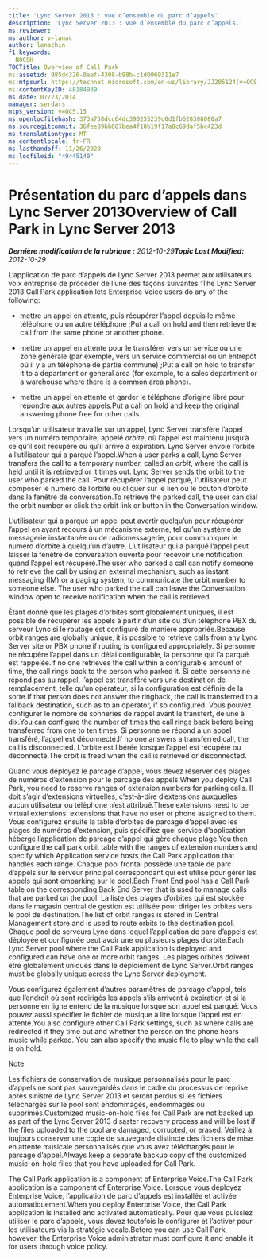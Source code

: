 ```yaml
---
title: 'Lync Server 2013 : vue d’ensemble du parc d’appels'
description: 'Lync Server 2013 : vue d’ensemble du parc d’appels.'
ms.reviewer: ''
ms.author: v-lanac
author: lanachin
f1.keywords:
- NOCSH
TOCTitle: Overview of Call Park
ms:assetid: 985dc326-0aef-4308-b98b-c1d0069311e7
ms:mtpsurl: https://technet.microsoft.com/en-us/library/JJ205124(v=OCS.15)
ms:contentKeyID: 48184939
ms.date: 07/23/2014
manager: serdars
mtps_version: v=OCS.15
ms.openlocfilehash: 373a758dcc64dc390255239c0d1fb628308080a7
ms.sourcegitcommit: 36fee89bb887bea4f18b19f17a8c69daf5bc423d
ms.translationtype: MT
ms.contentlocale: fr-FR
ms.lasthandoff: 11/26/2020
ms.locfileid: "49445140"
---
```

# <a name="overview-of-call-park-in-lync-server-2013"></a><span data-ttu-id="55dd5-103">Présentation du parc d’appels dans Lync Server 2013</span><span class="sxs-lookup"><span data-stu-id="55dd5-103">Overview of Call Park in Lync Server 2013</span></span>

<div data-xmlns="http://www.w3.org/1999/xhtml">

<div class="topic" data-xmlns="http://www.w3.org/1999/xhtml" data-msxsl="urn:schemas-microsoft-com:xslt" data-cs="https://msdn.microsoft.com/">

<div data-asp="https://msdn2.microsoft.com/asp">



</div>

<div id="mainSection">

<div id="mainBody"><span data-ttu-id="55dd5-104">

<span> </span></span><span class="sxs-lookup"><span data-stu-id="55dd5-104">

<span> </span></span></span>

<span data-ttu-id="55dd5-105">_**Dernière modification de la rubrique :** 2012-10-29_</span><span class="sxs-lookup"><span data-stu-id="55dd5-105">_**Topic Last Modified:** 2012-10-29_</span></span>

<span data-ttu-id="55dd5-106">L’application de parc d’appels de Lync Server 2013 permet aux utilisateurs voix entreprise de procéder de l’une des façons suivantes :</span><span class="sxs-lookup"><span data-stu-id="55dd5-106">The Lync Server 2013 Call Park application lets Enterprise Voice users do any of the following:</span></span>

  - <span data-ttu-id="55dd5-107">mettre un appel en attente, puis récupérer l’appel depuis le même téléphone ou un autre téléphone ;</span><span class="sxs-lookup"><span data-stu-id="55dd5-107">Put a call on hold and then retrieve the call from the same phone or another phone.</span></span>

  - <span data-ttu-id="55dd5-108">mettre un appel en attente pour le transférer vers un service ou une zone générale (par exemple, vers un service commercial ou un entrepôt où il y a un téléphone de partie commune) ;</span><span class="sxs-lookup"><span data-stu-id="55dd5-108">Put a call on hold to transfer it to a department or general area (for example, to a sales department or a warehouse where there is a common area phone).</span></span>

  - <span data-ttu-id="55dd5-109">mettre un appel en attente et garder le téléphone d’origine libre pour répondre aux autres appels.</span><span class="sxs-lookup"><span data-stu-id="55dd5-109">Put a call on hold and keep the original answering phone free for other calls.</span></span>

<span data-ttu-id="55dd5-110">Lorsqu’un utilisateur travaille sur un appel, Lync Server transfère l’appel vers un numéro temporaire, appelé *orbite*, où l’appel est maintenu jusqu’à ce qu’il soit récupéré ou qu’il arrive à expiration. Lync Server envoie l’orbite à l’utilisateur qui a parqué l’appel.</span><span class="sxs-lookup"><span data-stu-id="55dd5-110">When a user parks a call, Lync Server transfers the call to a temporary number, called an *orbit*, where the call is held until it is retrieved or it times out. Lync Server sends the orbit to the user who parked the call.</span></span> <span data-ttu-id="55dd5-111">Pour récupérer l’appel parqué, l’utilisateur peut composer le numéro de l’orbite ou cliquer sur le lien ou le bouton d’orbite dans la fenêtre de conversation.</span><span class="sxs-lookup"><span data-stu-id="55dd5-111">To retrieve the parked call, the user can dial the orbit number or click the orbit link or button in the Conversation window.</span></span>

<span data-ttu-id="55dd5-p102">L’utilisateur qui a parqué un appel peut avertir quelqu’un pour récupérer l’appel en ayant recours à un mécanisme externe, tel qu’un système de messagerie instantanée ou de radiomessagerie, pour communiquer le numéro d’orbite à quelqu’un d’autre. L’utilisateur qui a parqué l’appel peut laisser la fenêtre de conversation ouverte pour recevoir une notification quand l’appel est récupéré.</span><span class="sxs-lookup"><span data-stu-id="55dd5-p102">The user who parked a call can notify someone to retrieve the call by using an external mechanism, such as instant messaging (IM) or a paging system, to communicate the orbit number to someone else. The user who parked the call can leave the Conversation window open to receive notification when the call is retrieved.</span></span>

<span data-ttu-id="55dd5-114">Étant donné que les plages d’orbites sont globalement uniques, il est possible de récupérer les appels à partir d’un site ou d’un téléphone PBX du serveur Lync si le routage est configuré de manière appropriée.</span><span class="sxs-lookup"><span data-stu-id="55dd5-114">Because orbit ranges are globally unique, it is possible to retrieve calls from any Lync Server site or PBX phone if routing is configured appropriately.</span></span> <span data-ttu-id="55dd5-115">Si personne ne récupère l’appel dans un délai configurable, la personne qui l’a parqué est rappelée.</span><span class="sxs-lookup"><span data-stu-id="55dd5-115">If no one retrieves the call within a configurable amount of time, the call rings back to the person who parked it.</span></span> <span data-ttu-id="55dd5-116">Si cette personne ne répond pas au rappel, l’appel est transféré vers une destination de remplacement, telle qu’un opérateur, si la configuration est définie de la sorte.</span><span class="sxs-lookup"><span data-stu-id="55dd5-116">If that person does not answer the ringback, the call is transferred to a fallback destination, such as to an operator, if so configured.</span></span> <span data-ttu-id="55dd5-117">Vous pouvez configurer le nombre de sonneries de rappel avant le transfert, de une à dix.</span><span class="sxs-lookup"><span data-stu-id="55dd5-117">You can configure the number of times the call rings back before being transferred from one to ten times.</span></span> <span data-ttu-id="55dd5-118">Si personne ne répond à un appel transféré, l’appel est déconnecté.</span><span class="sxs-lookup"><span data-stu-id="55dd5-118">If no one answers a transferred call, the call is disconnected.</span></span> <span data-ttu-id="55dd5-119">L’orbite est libérée lorsque l’appel est récupéré ou déconnecté.</span><span class="sxs-lookup"><span data-stu-id="55dd5-119">The orbit is freed when the call is retrieved or disconnected.</span></span>

<span data-ttu-id="55dd5-120">Quand vous déployez le parcage d’appel, vous devez réserver des plages de numéros d’extension pour le parcage des appels.</span><span class="sxs-lookup"><span data-stu-id="55dd5-120">When you deploy Call Park, you need to reserve ranges of extension numbers for parking calls.</span></span> <span data-ttu-id="55dd5-121">Il doit s’agir d’extensions virtuelles, c’est-à-dire d’extensions auxquelles aucun utilisateur ou téléphone n’est attribué.</span><span class="sxs-lookup"><span data-stu-id="55dd5-121">These extensions need to be virtual extensions: extensions that have no user or phone assigned to them.</span></span> <span data-ttu-id="55dd5-122">Vous configurez ensuite la table d’orbites de parcage d’appel avec les plages de numéros d’extension, puis spécifiez quel service d’application héberge l’application de parcage d’appel qui gère chaque plage.</span><span class="sxs-lookup"><span data-stu-id="55dd5-122">You then configure the call park orbit table with the ranges of extension numbers and specify which Application service hosts the Call Park application that handles each range.</span></span> <span data-ttu-id="55dd5-123">Chaque pool frontal possède une table de parc d’appels sur le serveur principal correspondant qui est utilisé pour gérer les appels qui sont emparking sur le pool.</span><span class="sxs-lookup"><span data-stu-id="55dd5-123">Each Front End pool has a Call Park table on the corresponding Back End Server that is used to manage calls that are parked on the pool.</span></span> <span data-ttu-id="55dd5-124">La liste des plages d’orbites qui est stockée dans le magasin central de gestion est utilisée pour diriger les orbites vers le pool de destination.</span><span class="sxs-lookup"><span data-stu-id="55dd5-124">The list of orbit ranges is stored in Central Management store and is used to route orbits to the destination pool.</span></span> <span data-ttu-id="55dd5-125">Chaque pool de serveurs Lync dans lequel l’application de parc d’appels est déployée et configurée peut avoir une ou plusieurs plages d’orbite.</span><span class="sxs-lookup"><span data-stu-id="55dd5-125">Each Lync Server pool where the Call Park application is deployed and configured can have one or more orbit ranges.</span></span> <span data-ttu-id="55dd5-126">Les plages orbites doivent être globalement uniques dans le déploiement de Lync Server.</span><span class="sxs-lookup"><span data-stu-id="55dd5-126">Orbit ranges must be globally unique across the Lync Server deployment.</span></span>

<span data-ttu-id="55dd5-p105">Vous configurez également d’autres paramètres de parcage d’appel, tels que l’endroit où sont redirigés les appels s’ils arrivent à expiration et si la personne en ligne entend de la musique lorsque son appel est parqué. Vous pouvez aussi spécifier le fichier de musique à lire lorsque l’appel est en attente.</span><span class="sxs-lookup"><span data-stu-id="55dd5-p105">You also configure other Call Park settings, such as where calls are redirected if they time out and whether the person on the phone hears music while parked. You can also specify the music file to play while the call is on hold.</span></span>

<div>


> [!NOTE]  
> <span data-ttu-id="55dd5-129">Les fichiers de conservation de musique personnalisés pour le parc d’appels ne sont pas sauvegardés dans le cadre du processus de reprise après sinistre de Lync Server 2013 et seront perdus si les fichiers téléchargés sur le pool sont endommagés, endommagés ou supprimés.</span><span class="sxs-lookup"><span data-stu-id="55dd5-129">Customized music-on-hold files for Call Park are not backed up as part of the Lync Server 2013 disaster recovery process and will be lost if the files uploaded to the pool are damaged, corrupted, or erased.</span></span> <span data-ttu-id="55dd5-130">Veillez à toujours conserver une copie de sauvegarde distincte des fichiers de mise en attente musicale personnalisés que vous avez téléchargés pour le parcage d’appel.</span><span class="sxs-lookup"><span data-stu-id="55dd5-130">Always keep a separate backup copy of the customized music-on-hold files that you have uploaded for Call Park.</span></span>



</div>

<span data-ttu-id="55dd5-131">The Call Park application is a component of Enterprise Voice.</span><span class="sxs-lookup"><span data-stu-id="55dd5-131">The Call Park application is a component of Enterprise Voice.</span></span> <span data-ttu-id="55dd5-132">Lorsque vous déployez Enterprise Voice, l’application de parc d’appels est installée et activée automatiquement.</span><span class="sxs-lookup"><span data-stu-id="55dd5-132">When you deploy Enterprise Voice, the Call Park application is installed and activated automatically.</span></span> <span data-ttu-id="55dd5-133">Pour que vous puissiez utiliser le parc d’appels, vous devez toutefois le configurer et l’activer pour les utilisateurs via la stratégie vocale.</span><span class="sxs-lookup"><span data-stu-id="55dd5-133">Before you can use Call Park, however, the Enterprise Voice administrator must configure it and enable it for users through voice policy.</span></span>

<span data-ttu-id="55dd5-134"></div>

<span> </span>

</div>

</div>

</span><span class="sxs-lookup"><span data-stu-id="55dd5-134"></div>

<span> </span>

</div>

</div>

</span></span></div>

